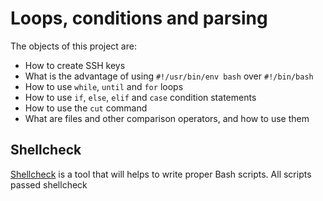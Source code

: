 # Loops, conditions and parsing

The objects of this project are:

- How to create SSH keys
- What is the advantage of using `#!/usr/bin/env bash` over `#!/bin/bash`
- How to use `while`, `until` and `for` loops
- How to use `if`, `else`, `elif` and `case` condition statements
- How to use the `cut` command
- What are files and other comparison operators, and how to use them

## Shellcheck
[Shellcheck](./https://github.com/koalaman/shellcheck) is a tool that will helps to write proper Bash scripts. All scripts passed shellcheck
